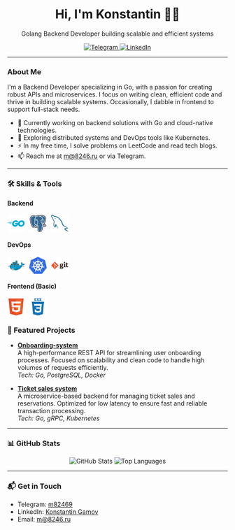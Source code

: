 <div align="center">
  <h1>Hi, I'm Konstantin 👨‍💻</h1>
  <p>Golang Backend Developer building scalable and efficient systems</p>
</div>

<div align="center">
  <a href="https://t.me/m82469" target="_blank">
    <img src="https://img.shields.io/badge/Telegram-2CA5E0?style=for-the-badge&logo=telegram&logoColor=white" alt="Telegram"/>
  </a>
  <a href="https://www.linkedin.com/in/konstantin-gamov-40bb57348/" target="_blank">
    <img src="https://img.shields.io/badge/LinkedIn-0077B5?style=for-the-badge&logo=linkedin&logoColor=white" alt="LinkedIn"/>
  </a>
</div>

---

### About Me
I'm a Backend Developer specializing in Go, with a passion for creating robust APIs and microservices. I focus on writing clean, efficient code and thrive in building scalable systems. Occasionally, I dabble in frontend to support full-stack needs.

- 🔧 Currently working on backend solutions with Go and cloud-native technologies.
- 🌱 Exploring distributed systems and DevOps tools like Kubernetes.
- ⚡ In my free time, I solve problems on LeetCode and read tech blogs.
- 📫 Reach me at m@8246.ru or via Telegram.

---

### 🛠️ Skills & Tools

#### Backend
<div style="display: flex; gap: 10px;">
<img src="https://github.com/devicons/devicon/blob/master/icons/go/go-original-wordmark.svg" title="Go" alt="Go" width="40" height="40"/>
<img src="https://github.com/devicons/devicon/blob/master/icons/postgresql/postgresql-original.svg" title="PostgreSQL" alt="PostgreSQL" width="40" height="40"/>
<img src="https://github.com/devicons/devicon/blob/master/icons/mysql/mysql-original.svg" title="MySQL" alt="MySQL" width="40" height="40"/>
</div>

#### DevOps
<div style="display: flex; gap: 10px;">
<img src="https://github.com/devicons/devicon/blob/master/icons/docker/docker-original.svg" title="Docker" alt="Docker" width="40" height="40"/>
<img src="https://github.com/devicons/devicon/blob/master/icons/kubernetes/kubernetes-plain.svg" title="Kubernetes" alt="Kubernetes" width="40" height="40"/>
<img src="https://github.com/devicons/devicon/blob/master/icons/git/git-original-wordmark.svg" title="Git" alt="Git" width="40" height="40"/>
</div>

#### Frontend (Basic)
<div style="display: flex; gap: 10px;">
<img src="https://github.com/devicons/devicon/blob/master/icons/html5/html5-original.svg" title="HTML5" alt="HTML" width="40" height="40"/>
<img src="https://github.com/devicons/devicon/blob/master/icons/css3/css3-plain-wordmark.svg" title="CSS3" alt="CSS" width="40" height="40"/>
</div>

### 🚀 Featured Projects
- **[Onboarding-system](https://github.com/1ssk/project)**  
  A high-performance REST API for streamlining user onboarding processes. Focused on scalability and clean code to handle high volumes of requests efficiently.  
  _Tech: Go, PostgreSQL, Docker_

- **[Ticket sales system](https://github.com/1ssk/project)**  
  A microservice-based backend for managing ticket sales and reservations. Optimized for low latency to ensure fast and reliable transaction processing.  
  _Tech: Go, gRPC, Kubernetes_
---

### 📊 GitHub Stats
<div align="center">
  <img src="https://github-readme-stats.vercel.app/api?username=1ssk&show_icons=true&theme=radical" alt="GitHub Stats"/>
  <img src="https://github-readme-stats.vercel.app/api/top-langs/?username=1ssk&layout=compact&theme=radical" alt="Top Languages"/>
</div>

---

### 📬 Get in Touch
- Telegram: [m82469](https://t.me/m82469)
- LinkedIn: [Konstantin Gamov](https://www.linkedin.com/in/konstantin-gamov-40bb57348/)
- Email: m@8246.ru

